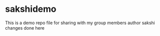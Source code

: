 # sakshidemo
This is a demo repo file for sharing with my group members
 author sakshi changes done here
